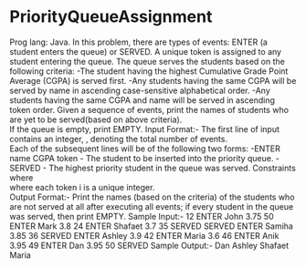 # PriorityQueueAssignment
Prog lang: Java.
In this problem, there are types of events: ENTER (a student enters the queue) or SERVED.
A unique token is assigned to any student entering the queue. 
The queue serves the students  based on the following criteria: 
-The student having the highest Cumulative Grade Point Average (CGPA) is served first. 
-Any students having the same CGPA will be served by name in ascending case-sensitive alphabetical order.
-Any students having the same CGPA and name will be served in ascending token order. 
Given a sequence of  events, print the names of students who are yet to be served(based on above criteria).  
If the queue is empty, print EMPTY. 
Input Format:-
The first line of input contains an integer, , denoting the total number of events.  
Each of the subsequent lines will be of the following two forms: 
-ENTER name CGPA token - The student to be inserted into the priority queue.
-SERVED - The highest priority student in the queue was served. 
Constraints  
where   
where each token i is a unique integer.  
Output Format:-
Print the names (based on the criteria) of the students who are not served at all after executing all  events; 
if every student in the queue was served, then print EMPTY. 
Sample Input:- 
12 
ENTER John 3.75 50
ENTER Mark 3.8 24 
ENTER Shafaet 3.7 35 
SERVED 
SERVED 
ENTER Samiha 3.85 36 
SERVED 
ENTER Ashley 3.9 42 
ENTER Maria 3.6 46 
ENTER Anik 3.95 49 
ENTER Dan 3.95 50 
SERVED 
Sample Output:- 
Dan 
Ashley 
Shafaet 
Maria
